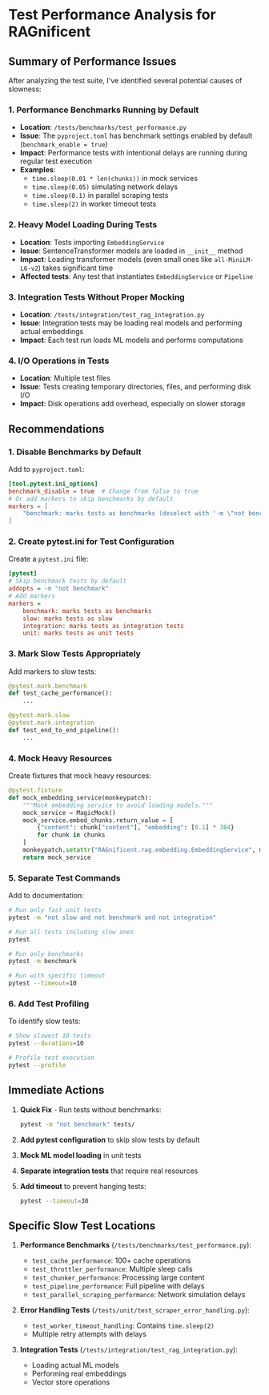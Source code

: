 # Test Performance Analysis for RAGnificent

## Summary of Performance Issues

After analyzing the test suite, I've identified several potential causes of slowness:

### 1. **Performance Benchmarks Running by Default**

- **Location**: `/tests/benchmarks/test_performance.py`
- **Issue**: The `pyproject.toml` has benchmark settings enabled by default (`benchmark_enable = true`)
- **Impact**: Performance tests with intentional delays are running during regular test execution
- **Examples**:
  - `time.sleep(0.01 * len(chunks))` in mock services
  - `time.sleep(0.05)` simulating network delays
  - `time.sleep(0.1)` in parallel scraping tests
  - `time.sleep(2)` in worker timeout tests

### 2. **Heavy Model Loading During Tests**

- **Location**: Tests importing `EmbeddingService`
- **Issue**: SentenceTransformer models are loaded in `__init__` method
- **Impact**: Loading transformer models (even small ones like `all-MiniLM-L6-v2`) takes significant time
- **Affected tests**: Any test that instantiates `EmbeddingService` or `Pipeline`

### 3. **Integration Tests Without Proper Mocking**

- **Location**: `/tests/integration/test_rag_integration.py`
- **Issue**: Integration tests may be loading real models and performing actual embeddings
- **Impact**: Each test run loads ML models and performs computations

### 4. **I/O Operations in Tests**

- **Location**: Multiple test files
- **Issue**: Tests creating temporary directories, files, and performing disk I/O
- **Impact**: Disk operations add overhead, especially on slower storage

## Recommendations

### 1. **Disable Benchmarks by Default**

Add to `pyproject.toml`:

```toml
[tool.pytest.ini_options]
benchmark_disable = true  # Change from false to true
# Or add markers to skip benchmarks by default
markers = [
    "benchmark: marks tests as benchmarks (deselect with '-m \"not benchmark\"')",
]
```

### 2. **Create pytest.ini for Test Configuration**

Create a `pytest.ini` file:

```ini
[pytest]
# Skip benchmark tests by default
addopts = -m "not benchmark"
# Add markers
markers =
    benchmark: marks tests as benchmarks
    slow: marks tests as slow
    integration: marks tests as integration tests
    unit: marks tests as unit tests
```

### 3. **Mark Slow Tests Appropriately**

Add markers to slow tests:

```python
@pytest.mark.benchmark
def test_cache_performance():
    ...

@pytest.mark.slow
@pytest.mark.integration
def test_end_to_end_pipeline():
    ...
```

### 4. **Mock Heavy Resources**

Create fixtures that mock heavy resources:

```python
@pytest.fixture
def mock_embedding_service(monkeypatch):
    """Mock embedding service to avoid loading models."""
    mock_service = MagicMock()
    mock_service.embed_chunks.return_value = [
        {"content": chunk["content"], "embedding": [0.1] * 384} 
        for chunk in chunks
    ]
    monkeypatch.setattr("RAGnificent.rag.embedding.EmbeddingService", mock_service)
    return mock_service
```

### 5. **Separate Test Commands**

Add to documentation:

```bash
# Run only fast unit tests
pytest -m "not slow and not benchmark and not integration"

# Run all tests including slow ones
pytest

# Run only benchmarks
pytest -m benchmark

# Run with specific timeout
pytest --timeout=10
```

### 6. **Add Test Profiling**

To identify slow tests:

```bash
# Show slowest 10 tests
pytest --durations=10

# Profile test execution
pytest --profile
```

## Immediate Actions

1. **Quick Fix** - Run tests without benchmarks:

   ```bash
   pytest -m "not benchmark" tests/
   ```

2. **Add pytest configuration** to skip slow tests by default

3. **Mock ML model loading** in unit tests

4. **Separate integration tests** that require real resources

5. **Add timeout** to prevent hanging tests:

   ```bash
   pytest --timeout=30
   ```

## Specific Slow Test Locations

1. **Performance Benchmarks** (`/tests/benchmarks/test_performance.py`):
   - `test_cache_performance`: 100+ cache operations
   - `test_throttler_performance`: Multiple sleep calls
   - `test_chunker_performance`: Processing large content
   - `test_pipeline_performance`: Full pipeline with delays
   - `test_parallel_scraping_performance`: Network simulation delays

2. **Error Handling Tests** (`/tests/unit/test_scraper_error_handling.py`):
   - `test_worker_timeout_handling`: Contains `time.sleep(2)`
   - Multiple retry attempts with delays

3. **Integration Tests** (`/tests/integration/test_rag_integration.py`):
   - Loading actual ML models
   - Performing real embeddings
   - Vector store operations
